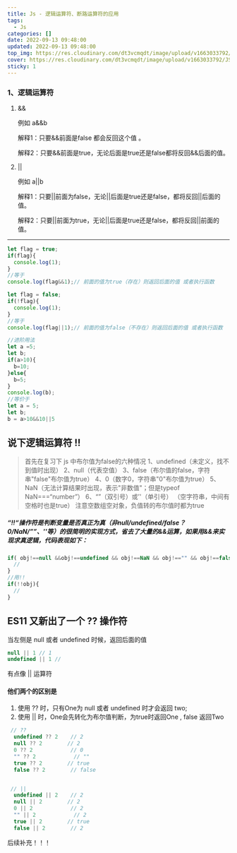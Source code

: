 ```yaml
---
title: Js - 逻辑运算符、断路运算符的应用
tags:
  - Js
categories: []
date: 2022-09-13 09:48:00
updated: 2022-09-13 09:48:00
top_img: https://res.cloudinary.com/dt3vcmqdt/image/upload/v1663033792/JS/js/60e827295bbd94184241a2ed_5d5b7df8da745af0c99a7fe0_5d185a3253838e08756ce517_javascript_resize_iigg5q.png
cover: https://res.cloudinary.com/dt3vcmqdt/image/upload/v1663033792/JS/js/60e827295bbd94184241a2ed_5d5b7df8da745af0c99a7fe0_5d185a3253838e08756ce517_javascript_resize_iigg5q.png
sticky: 1
---
```




### 1、逻辑运算符

1. &&

   例如 a&&b 

   解释1：只要&&前面是false 都会反回这个值 。

   解释2：只要&&前面是true，无论后面是true还是false都将反回&&后面的值。

2. ||

   例如 a||b

   解释1：只要||前面为false，无论||后面是true还是false，都将反回||后面的值。

   解释2：只要||前面为true，无论||后面是true还是false，都将反回||前面的值。

---

```js
let flag = true;
if(flag){
  console.log(1);
}
//等于
console.log(flag&&1);// 前面的值为true（存在）则返回后面的值 或者执行函数
```



```js
let flag = false;
if(!flag){
  console.log(1);
}
//等于
console.log(flag||1);// 前面的值为false（不存在）则返回后面的值 或者执行函数
```



```js
//进阶用法
let a =5;
let b;
if(a>10){
  b=10;
}else{
  b=5;
}
console.log(b);
//等价于
let a = 5;
let b;
b = a>10&&10||5
```

## 说下逻辑运算符 !!

> 首先在复习下 js 中布尔值为false的六种情况
> 1、undefined（未定义，找不到值时出现）
> 2、null（代表空值）
> 3、false（布尔值的false，字符串"false"布尔值为true）
> 4、0（数字0，字符串"0"布尔值为true）
> 5、NaN（无法计算结果时出现，表示"非数值"；但是typeof NaN===“number”）
> 6、“”（双引号）或’'（单引号） （空字符串，中间有空格时也是true）
> 注意空数组空对象，负值转的布尔值时都为true

##### “!!“操作符是判断变量是否真正为真（非null/undefined/false？0/NaN/””、''等）的很简明的实现方式，省去了大量的&&运算，如果用&&来实现求真逻辑，代码表现如下：

```js
if( obj!==null &&obj!==undefined && obj!==NaN && obj!=="" && obj!==false && obj!==0){
  // 
}
//用!!
if(!!obj){
  //
}
```

## ES11 又新出了一个 ?? 操作符

当左侧是 null 或者 undefined 时候，返回后面的值

```js
null || 1 // 1
undefined || 1 // 
```

有点像 || 运算符

#### 他们两个的区别是

1. 使用 ?? 时，只有One为 null 或者 undefined 时才会返回 two;
2. 使用 || 时，One会先转化为布尔值判断，为true时返回One , false 返回Two

```js
 // ??
  undefined ?? 2    // 2
  null ?? 2        // 2
  0 ?? 2            // 0
  "" ?? 2            // ""
  true ?? 2        // true
  false ?? 2        // false


 // ||
  undefined || 2    // 2
  null || 2        // 2
  0 || 2            // 2
  "" || 2            // 2
  true || 2        // true
  false || 2        // 2

```

后续补充！！！

